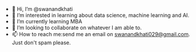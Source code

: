 - 👋 Hi, I’m @swanandkhati
- 👀 I’m interested in learning about data science, machine learning and AI.
- 🌱 I’m currently learning MBA
- 💞️ I’m looking to collaborate on whatever I am able to.
- 📫 How to reach me:send me an email on swanandkhati029@gmail.com. Just don't spam please.

<!---
swanandkhati/swanandkhati is a ✨ special ✨ repository because its `README.md` (this file) appears on your GitHub profile.
You can click the Preview link to take a look at your changes.
--->
